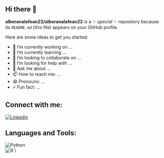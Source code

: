 ## Hi there 👋


**alberanalafean22/alberanalafean22** is a ✨ _special_ ✨ repository because its `README.md` (this file) appears on your GitHub profile.

Here are some ideas to get you started:

- 🔭 I’m currently working on ...
- 🌱 I’m currently learning ...
- 👯 I’m looking to collaborate on ...
- 🤔 I’m looking for help with ...
- 💬 Ask me about ...
- 📫 How to reach me: ...
- 😄 Pronouns: ...
- ⚡ Fun fact: ...

## Connect with me:  
[![LinkedIn](https://img.shields.io/badge/-LinkedIn-blue?style=flat&logo=linkedin)](https://linkedin.com/in/alberanalafean)  

## Languages and Tools:  
![Python](https://img.shields.io/badge/-Python-333333?style=flat&logo=python)  
![R](https://img.shields.io/badge/-R-276DC3?style=flat&logo=r)  \
